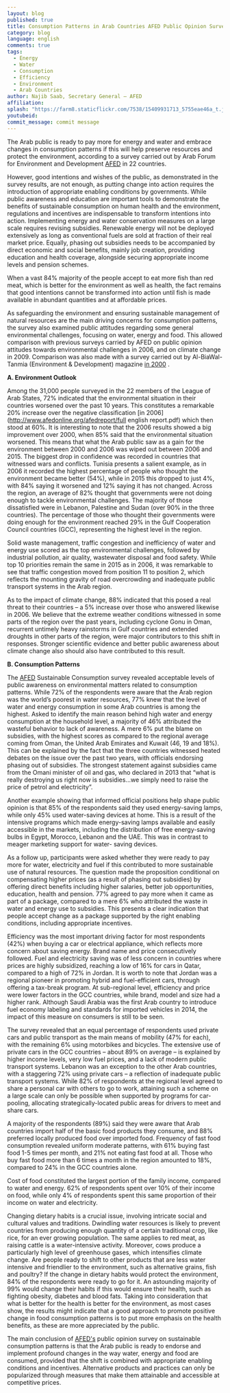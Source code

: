 ```yaml
---
layout: blog
published: true
title: Consumption Patterns in Arab Countries AFED Public Opinion Survey
category: blog
language: english
comments: true
tags: 
  - Energy
  - Water
  - Consumption
  - Efficiency
  - Environment
  - Arab Countries
author: Najib Saab, Secretary General – AFED
affiliation: 
splash: "https://farm8.staticflickr.com/7538/15409931713_5755eae46a_t.jpg"
youtubeid: 
commit_message: commit message
---
```

The Arab public is ready to pay more for energy and water and embrace changes in consumption patterns if this will help preserve resources and protect the environment, according to a survey carried out by Arab Forum for Environment and Development [AFED](http://www.afedonline.org/en/) in 22 countries. 
<!-- more -->
However, good intentions and wishes of the public, as demonstrated in the survey results, are not enough, as putting change into action requires the introduction of appropriate enabling conditions by governments. While public awareness and education are important tools to demonstrate the benefits of sustainable consumption on human health and the environment, regulations and incentives are indispensable to transform intentions into action. Implementing energy and water conservation measures on a large scale requires revising subsidies. Renewable energy will not be deployed extensively as long as conventional fuels are sold at fraction of their real market price. Equally, phasing out subsidies needs to be accompanied by direct economic and social benefits, mainly job creation, providing education and health coverage, alongside securing appropriate income levels and pension schemes. 

When a vast 84% majority of the people accept to eat more fish than red meat, which is better for the environment as well as health, the fact remains that good intentions cannot be transformed into action until fish is made available in abundant quantities and at affordable prices. 

As safeguarding the environment and ensuring sustainable management of natural resources are the main driving concerns for consumption patterns, the survey also examined public attitudes regarding some general environmental challenges, focusing on water, energy and food. This allowed comparison with previous surveys carried by AFED on public opinion attitudes towards environmental challenges in 2006, and on climate change in 2009. Comparison was also made with a survey carried out by Al-BiaWal-Tanmia (Environment & Development) magazine [in 2000](http://www.afedmag.com/english/) . 

**A. Environment Outlook**
 
Among the 31,000 people surveyed in the 22 members of the League of Arab States, 72% indicated that the environmental situation in their countries worsened over the past 10 years. This constitutes a remarkable 20% increase over the negative classification [in 2006](http://www.afedonline.org/afedreport/full english report.pdf) which then stood at 60%. It is interesting to note that the 2006 results showed a big improvement over 2000, when 85% said that the environmental situation worsened. This means that what the Arab public saw as a gain for the environment between 2000 and 2006 was wiped out between 2006 and 2015. The biggest drop in confidence was recorded in countries that witnessed wars and conflicts. Tunisia presents a salient example, as in 2006 it recorded the highest percentage of people who thought the environment became better (54%), while in 2015 this dropped to just 4%, with 84% saying it worsened and 12% saying it has not changed. Across the region, an average of 82% thought that governments were not doing enough to tackle environmental challenges. The majority of those dissatisfied were in Lebanon, Palestine and Sudan (over 90% in the three countries). The percentage of those who thought their governments were doing enough for the environment reached 29% in the Gulf Cooperation Council countries (GCC), representing the highest level in the region. 

Solid waste management, traffic congestion and inefficiency of water and energy use scored as the top environmental challenges, followed by industrial pollution, air quality, wastewater disposal and food safety. While top 10 priorities remain the same in 2015 as in 2006, it was remarkable to see that traffic congestion moved from position 11 to position 2, which reflects the mounting gravity of road overcrowding and inadequate public transport systems in the Arab region. 

As to the impact of climate change, 88% indicated that this posed a real threat to their countries – a 5% increase over those who answered likewise in 2006. We believe that the extreme weather conditions witnessed in some parts of the region over the past years, including cyclone Gonu in Oman, recurrent untimely heavy rainstorms in Gulf countries and extended droughts in other parts of the region, were major contributors to this shift in responses. Stronger scientific evidence and better public awareness about climate change also should also have contributed to this result. 

**B. Consumption Patterns**

The [AFED](http://www.afedonline.org/en/) Sustainable Consumption survey revealed acceptable levels of public awareness on environmental matters related to consumption patterns. While 72% of the respondents were aware that the Arab region was the world’s poorest in water resources, 77% knew that the level of water and energy consumption in some Arab countries is among the highest. Asked to identify the main reason behind high water and energy consumption at the household level, a majority of 46% attributed the wasteful behavior to lack of awareness. A mere 6% put the blame on subsidies, with the highest scores as compared to the regional average coming from Oman, the United Arab Emirates and Kuwait (46, 19 and 18%). This can be explained by the fact that the three countries witnessed heated debates on the issue over the past two years, with officials endorsing phasing out of subsidies. The strongest statement against subsidies came from the Omani minister of oil and gas, who declared in 2013 that “what is really destroying us right now is subsidies...we simply need to raise the price of petrol and electricity”. 

Another example showing that informed official positions help shape public opinion is that 85% of the respondents said they used energy-saving lamps, while only 45% used water-saving devices at home. This is a result of the intensive programs which made energy-saving lamps available and easily accessible in the markets, including the distribution of free energy-saving bulbs in Egypt, Morocco, Lebanon and the UAE. This was in contrast to meager marketing support for water- saving devices. 

As a follow up, participants were asked whether they were ready to pay more for water, electricity and fuel if this contributed to more sustainable use of natural resources. The question made the proposition conditional on compensating higher prices (as a result of phasing out subsidies) by offering direct benefits including higher salaries, better job opportunities, education, health and pension. 77% agreed to pay more when it came as part of a package, compared to a mere 6% who attributed the waste in water and energy use to subsidies. This presents a clear indication that people accept change as a package supported by the right enabling conditions, including appropriate incentives. 

Efficiency was the most important driving factor for most respondents (42%) when buying a car or electrical appliance, which reflects more concern about saving energy. Brand name and price consecutively followed. Fuel and electricity saving was of less concern in countries where prices are highly subsidized, reaching a low of 16% for cars in Qatar, compared to a high of 72% in Jordan. It is worth to note that Jordan was a regional pioneer in promoting hybrid and fuel-efficient cars, through offering a tax-break program. At sub-regional level, efficiency and price were lower factors in the GCC countries, while brand, model and size had a higher rank. Although Saudi Arabia was the first Arab country to introduce fuel economy labeling and standards for imported vehicles in 2014, the impact of this measure on consumers is still to be seen. 

The survey revealed that an equal percentage of respondents used private cars and public transport as the main means of mobility (47% for each), with the remaining 6% using motorbikes and bicycles. The extensive use of private cars in the GCC countries – about 89% on average – is explained by higher income levels, very low fuel prices, and a lack of modern public transport systems. Lebanon was an exception to the other Arab countries, with a staggering 72% using private cars – a reflection of inadequate public transport systems. While 82% of respondents at the regional level agreed to share a personal car with others to go to work, attaining such a scheme on a large scale can only be possible when supported by programs for car-pooling, allocating strategically-located public areas for drivers to meet and share cars. 

A majority of the respondents (89%) said they were aware that Arab countries import half of the basic food products they consume, and 88% preferred locally produced food over imported food. Frequency of fast food consumption revealed uniform moderate patterns, with 61% buying fast food 1-5 times per month, and 21% not eating fast food at all. Those who buy fast food more than 6 times a month in the region amounted to 18%, compared to 24% in the GCC countries alone. 

Cost of food constituted the largest portion of the family income, compared to water and energy. 62% of respondents spent over 10% of their income on food, while only 4% of respondents spent this same proportion of their income on water and electricity. 

Changing dietary habits is a crucial issue, involving intricate social and cultural values and traditions. Dwindling water resources is likely to prevent countries from producing enough quantity of a certain traditional crop, like rice, for an ever growing population. The same applies to red meat, as raising cattle is a water-intensive activity. Moreover, cows produce a particularly high level of greenhouse gases, which intensifies climate change. Are people ready to shift to other products that are less water intensive and friendlier to the environment, such as alternative grains, fish and poultry? If the change in dietary habits would protect the environment, 84% of the respondents were ready to go for it. An astounding majority of 99% would change their habits if this would ensure their health, such as fighting obesity, diabetes and blood fats. Taking into consideration that what is better for the health is better for the environment, as most cases show, the results might indicate that a good approach to promote positive change in food consumption patterns is to put more emphasis on the health benefits, as these are more appreciated by the public. 

The main conclusion of [AFED's](http://www.afedonline.org/en/) public opinion survey on sustainable consumption patterns is that the Arab public is ready to endorse and implement profound changes in the way water, energy and food are consumed, provided that the shift is combined with appropriate enabling conditions and incentives. Alternative products and practices can only be popularized through measures that make them attainable and accessible at competitive prices.